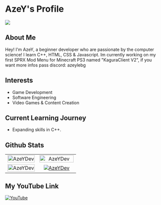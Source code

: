 # AzeY's Profile

<img src="https://media.tenor.com/PTxbRvvsyzoAAAAM/rikka-takanashi-takanashi-rikka.gif">

## About Me

Hey! I'm AzeY, a beginner developer who are passionate by the computer science! I learn C++, HTML, CSS & Javascript.
Im currently working on my first SPRX Mod Menu for Minecraft PS3 named "KaguraClient V2", if you want more infos pass discord: azeylebg

## Interests

- Game Development
- Software Engineering
- Video Games & Content Creation

## Current Learning Journey

- Expanding skills in C++.

## Github Stats

<table align="center">
  <tr>
    <td align="center" width="45%">
        <a href="#-my-github-stats--"><img width="100%" src="https://gh-readme-profile.vercel.app/api?username=AzeYDev&theme=shadow_purple&hide=prs,prs_merged,issues" alt="AzeYDev" /></a>
    </td>
    <td align="center" width="55%">
        <a href="#-my-github-stats--"><img width="100%" src="http://github-profile-summary-cards.vercel.app/api/cards/profile-details?username=AzeYDev&theme=vision_friendly_dark" alt="AzeYDev" /></a>
    </td>
  </tr>
  <tr>
    <td align="center" width="40%">
        <a href="#-my-github-stats--"><img width="100%" src="https://github-readme-streak-stats.herokuapp.com?user=AzeYDev&theme=dark-minimalist" alt="AzeYDev" /></a>
    </td>
    <td align="center" width="60%">
        <a href="#-my-github-stats--"><img src="https://github-readme-activity-graph.vercel.app/graph/?username=AzeYDev&bg_color=000&color=F8D866&line=F85D7F&point=FFFFFF&area=true&custom_title=Contribution%20Graph&height=350&days=20&hide_border=true" alt="AzeYDev" /></a>
    </td>
  </tr>
</table>

## My YouTube Link

<a href="https://www.youtube.com/@AzeYLeBg" target="_blank">
  <img src="https://img.shields.io/badge/YouTube-AzeY-purple?style=for-the-badge&logo=youtube&logoColor=white" alt="YouTube">
</a>
